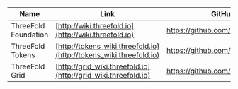 Name | Link | GitHub Repository (source)
---------|----------|---------
 ThreeFold Foundation| [http://wiki.threefold.io](http://wiki.threefold.io) | https://github.com/threefoldfoundation/info_foundation
 ThreeFold Tokens | [http://tokens_wiki.threefold.io](http://tokens_wiki.threefold.io) | https://github.com/threefoldfoundation/info_tokens
 ThreeFold Grid | [http://grid_wiki.threefold.io](http://grid_wiki.threefold.io) | https://github.com/threefoldfoundation/info_grid
